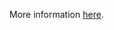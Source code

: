 More information [here](https://docs.bridgecrew.io/docs/ensure-google-container-registry-repository-is-not-anonymously-or-publicly-accessible).
